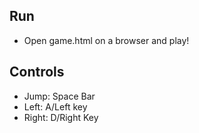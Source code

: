 ## Run
* Open game.html on a browser and play!

## Controls
* Jump: Space Bar
* Left: A/Left key
* Right: D/Right Key